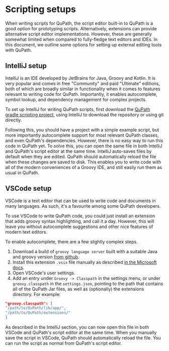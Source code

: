 # Scripting setups

When writing scripts for QuPath, the script editor built-in to QuPath is
a good option for prototyping scripts. Alternatively, extensions can provide
alternative script editor implementations. However, these are generally somewhat
limited when compared to fully-fledge text editors and IDEs. In this document,
we outline some options for setting up external editing tools with QuPath.

## IntelliJ setup

IntelliJ is an IDE developed by JetBrains for Java, Groovy and Kotlin.
It is very popular and comes in free "Community" and paid "Ultimate" editions,
both of which are broadly similar in functionality when it comes to features
relevant to writing code for QuPath. Importantly, it enables autocomplete,
symbol lookup, and dependency management for complex projects.

To set up IntelliJ for writing QuPath scripts, first download the 
[QuPath gradle scripting project](https://github.com/qupath/qupath-gradle-scripting-project),
using IntelliJ to download the repository or using git directly.

Following this, you should have a project with a simple example script,
but more importantly autocomplete support for most relevant QuPath
classes, and even QuPath's dependencies. However, there is no easy way to
run this code in QuPath yet. To solve this, you can open the same file in both
IntelliJ and QuPath's script editor at the same time.
IntelliJ auto-saves files by default when they are edited. QuPath should
automatically reload the file when these changes are saved to disk.
This enables you to write code with all of the modern conveniences
of a Groovy IDE, and still easily run them as usual in QuPath.

## VSCode setup

VSCode is a text editor that can be used to write code and documents in many
languages. As such, it's a favourite among some QuPath developers.

To use VSCode to write QuPath code, you could just install an extension
that adds groovy syntax highlighting, and call it a day. However, this
will leave you without autocomplete suggestions and other nice features
of modern text editors.

To enable autocomplete, there are a few slightly complex steps.

1. Download a build of `groovy language server` built with a suitable Java
    and groovy version
    [from github](https://github.com/alanocallaghan/groovy-language-server/releases/).
2. Install this extension `.vsix` file manually as described
    [in the Microsoft docs](https://learn.microsoft.com/en-us/visualstudio/ide/finding-and-using-visual-studio-extensions?view=vs-2022).
3. Open VSCode's user settings.
4. Add an entry under `Groovy -> Classpath` in the settings menu, or under
    `groovy.classpath` in the `settings.json`, pointing to the path that contains
    all of the QuPath Jar files, as well as (optionally) the extensions directory.
    For example:
```json
"groovy.classpath": [
"/path/to/QuPath/lib/app/",
"/path/to/QuPath/extensions/"
]
```

As described in the IntelliJ section,
you can now open this file in both VSCode and QuPath's script editor at the
same time. When you manually save the script in VSCode, QuPath should
automatically reload the file. You can run the script as normal from QuPath's
script editor.
